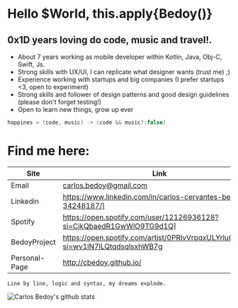 # Hello $World, this.apply{Bedoy()}

## 0x1D years loving do code, music and travel!. 

- About 7 years working as mobile developer within Kotlin, Java, Obj-C, Swift, Js.
- Strong skills with UX/UI, I can replicate what designer wants (trust me) ;)
- Experience working with startups and big companies (I prefer startups <3, open to experiment)
- Strong skills and follower of design patterns and good design guidelines (please don't forget testing!)
- Open to learn new things, grow up ever

```kotlin
happines = (code, music) -> (code && music?:false)
```


# Find me here:

| Site | Link |
| ------ | ------ |
| Email | carlos.bedoy@gmail.com|
| Linkedin | https://www.linkedin.com/in/carlos-cervantes-bedoy-34248187/] |
| Spotify | https://open.spotify.com/user/12126936128?si=CjkQbaedR1GwWlO9TG9d1Q] |
| BedoyProject | https://open.spotify.com/artist/0PRlvVrpqxULYrlu0dLi51?si=wv1lN7lLQtqdsqlsxhWB7g |
| Personal-Page |  http://cbedoy.github.io/ |



```
Line by line, logic and syntax, my dreams explode.
```

![Carlos Bedoy's github stats](https://github-readme-stats.vercel.app/api?username=cbedoy)


<!--
**cbedoy/cbedoy** is a ✨ _special_ ✨ repository because its `README.md` (this file) appears on your GitHub profile.

Here are some ideas to get you started:

- 🔭 I’m currently working on ...
- 🌱 I’m currently learning ...
- 👯 I’m looking to collaborate on ...
- 🤔 I’m looking for help with ...
- 💬 Ask me about ...
- 📫 How to reach me: ...
- 😄 Pronouns: ...
- ⚡ Fun fact: ...
-->
